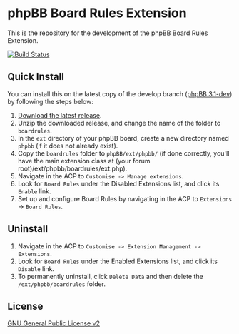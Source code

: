 # phpBB Board Rules Extension

This is the repository for the development of the phpBB Board Rules Extension.

[![Build Status](https://travis-ci.org/phpbb-extensions/boardrules.png)](https://travis-ci.org/phpbb-extensions/boardrules)

## Quick Install
You can install this on the latest copy of the develop branch ([phpBB 3.1-dev](https://github.com/phpbb/phpbb3)) by following the steps below:

1. [Download the latest release](https://github.com/phpbb-extensions/boardrules/releases).
2. Unzip the downloaded release, and change the name of the folder to `boardrules`.
3. In the `ext` directory of your phpBB board, create a new directory named `phpbb` (if it does not already exist).
4. Copy the `boardrules` folder to `phpBB/ext/phpbb/` (if done correctly, you'll have the main extension class at (your forum root)/ext/phpbb/boardrules/ext.php).
5. Navigate in the ACP to `Customise -> Manage extensions`.
6. Look for `Board Rules` under the Disabled Extensions list, and click its `Enable` link.
7. Set up and configure Board Rules by navigating in the ACP to `Extensions` -> `Board Rules`.

## Uninstall

1. Navigate in the ACP to `Customise -> Extension Management -> Extensions`.
2. Look for `Board Rules` under the Enabled Extensions list, and click its `Disable` link.
3. To permanently uninstall, click `Delete Data` and then delete the `/ext/phpbb/boardrules` folder.

## License
[GNU General Public License v2](http://opensource.org/licenses/GPL-2.0)
